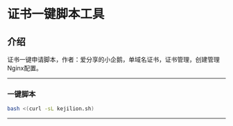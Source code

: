 # 证书一键脚本工具

## 介绍
证书一键申请脚本，作者：爱分享的小企鹅，单域名证书，证书管理，创建管理Nginx配置。

***


### 一键脚本
```bash
bash <(curl -sL kejilion.sh)
```
***
